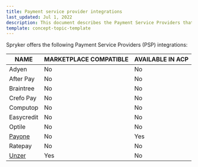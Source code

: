 ```yaml
---
title: Payment service provider integrations
last_updated: Jul 1, 2022
description: This document describes the Payment Service Providers that have an integration with Spryker
template: concept-topic-template
---
```


Spryker offers the following Payment Service Providers (PSP) integrations:

| NAME | MARKETPLACE COMPATIBLE | AVAILABLE IN ACP |
| --- | --- | --- |
| Adyen | No | No |
| After Pay | No | No |
| Braintree | No | No |
| Crefo Pay | No | No |
| Computop | No | No |
| Easycredit | No | No |
| Optile | No | No |
| [Payone](/docs/pbc/all/payment-service-providers/payone/payone.html) | No | Yes |
| Ratepay | No | No |
| [Unzer](/docs/pbc/all/payment-service-provider/{{page.version}}/third-party-integrations/unzer/unzer.html) | Yes | No |
